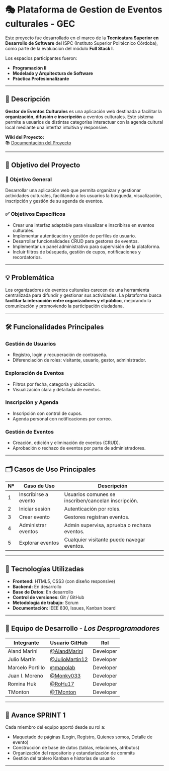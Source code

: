 # 🎭 Plataforma de Gestion de Eventos culturales - GEC

Este proyecto fue desarrollado en el marco de la **Tecnicatura Superior en Desarrollo de Software** del ISPC (Instituto Superior Politécnico Córdoba), como parte de la evaluacion del módulo **Full Stack I**.

Los espacios participantes fueron:

- **Programación II**  
- **Modelado y Arquitectura de Software**  
- **Práctica Profesionalizante**
---

## 📌 Descripción

**Gestor de Eventos Culturales** es una aplicación web destinada a facilitar la **organización, difusión e inscripción** a eventos culturales. Este sistema permite a usuarios de distintas categorías interactuar con la agenda cultural local mediante una interfaz intuitiva y responsive.

**Wiki del Proyecto:**  
📚 [Documentación del Proyecto](https://github.com/LosDesprogramadores/gestor-eventos-culturales-ispc/wiki)  

---

## 🧠 Objetivo del Proyecto

### 🎯 Objetivo General
Desarrollar una aplicación web que permita organizar y gestionar actividades culturales, facilitando a los usuarios la búsqueda, visualización, inscripción y gestión de su agenda de eventos.

### ✅ Objetivos Específicos
- Crear una interfaz adaptable para visualizar e inscribirse en eventos culturales.
- Implementar autenticación y gestión de perfiles de usuario.
- Desarrollar funcionalidades CRUD para gestores de eventos.
- Implementar un panel administrativo para supervisión de la plataforma.
- Incluir filtros de búsqueda, gestión de cupos, notificaciones y recordatorios.

---

## 💡 Problemática

Los organizadores de eventos culturales carecen de una herramienta centralizada para difundir y gestionar sus actividades. La plataforma busca **facilitar la interacción entre organizadores y el público**, mejorando la comunicación y promoviendo la participación ciudadana.

---

## 🛠️ Funcionalidades Principales

### Gestión de Usuarios
- Registro, login y recuperación de contraseña.
- Diferenciación de roles: visitante, usuario, gestor, administrador.

### Exploración de Eventos
- Filtros por fecha, categoría y ubicación.
- Visualización clara y detallada de eventos.

### Inscripción y Agenda
- Inscripción con control de cupos.
- Agenda personal con notificaciones por correo.

### Gestión de Eventos
- Creación, edición y eliminación de eventos (CRUD).
- Aprobación o rechazo de eventos por parte de administradores.

---

## 🗂️ Casos de Uso Principales

| Nº  | Caso de Uso                  | Descripción                                                                 |
|-----|------------------------------|-----------------------------------------------------------------------------|
| 1   | Inscribirse a evento         | Usuarios comunes se inscriben/cancelan inscripción.                        |
| 2   | Iniciar sesión               | Autenticación por roles.                                                   |
| 3   | Crear evento                 | Gestores registran eventos.                                                |
| 4   | Administrar eventos          | Admin supervisa, aprueba o rechaza eventos.                                |
| 5   | Explorar eventos             | Cualquier visitante puede navegar eventos.                                 |

---

## 🧩 Tecnologías Utilizadas

- **Frontend:** HTML5, CSS3 (con diseño responsive)
- **Backend:** En desarrollo 
- **Base de Datos:** En desarrollo
- **Control de versiones:** Git / GitHub
- **Metodología de trabajo:** Scrum
- **Documentación:** IEEE 830, Issues, Kanban board

---

## 👥 Equipo de Desarrollo - *Los Desprogramadores*

| Integrante        | Usuario GitHub     | Rol  |
|-------------------|--------------------|------|
| Aland Marini      | [@AlandMarini](https://github.com/AlandMarini)     | Developer |
| Julio Martín      | [@JulioMartin12](https://github.com/JulioMartin12) | Developer |
| Marcelo Portillo  | [@mapolab](https://github.com/mapolab)             | Developer |
| Juan I. Moreno    | [@Monky033](https://github.com/Monky033)           | Developer |
| Romina Huk        | [@RoHu17](https://github.com/RoHu17)               | Developer |
| TMonton           | [@TMonton](https://github.com/TMonton)             | Developer |

---

## 🔁 Avance SPRINT 1

Cada miembro del equipo aportó desde su rol a:
- Maquetado de páginas (Login, Registro, Quienes somos, Detalle de evento)
- Construcción de base de datos (tablas, relaciones, atributos)
- Organización del repositorio y estandarización de commits
- Gestión del tablero Kanban e historias de usuario

---




